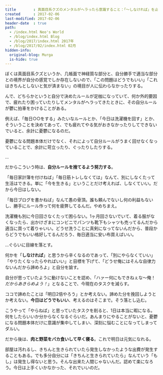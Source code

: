 ```yaml
---
title        : 真面目系クズのメンタルがヘラったら意識すること：「～しなければ」を止める
created      : 2017-02-06
last-modified: 2017-02-06
header-date  : true
path:
  - /index.html Neo's World
  - /blog/index.html Blog
  - /blog/2017/index.html 2017年
  - /blog/2017/02/index.html 02月
hidden-info:
  original-blog: Murga
  is-hide: true
---
```


ぼくは真面目系クズというか、几帳面で神経質な部分と、自分勝手で適当な部分との境界が自分の感覚でしか存在しないので、「この問題はどうでもいい」「これはきちんとしないと気が済まない」の境目が人に伝わらなかったりする。

んで、どちらかというと自分で決めたルールが足枷になっていて、何か外的要因で、疲れたり困っていたりしてメンタルがヘラってきたときに、その自分ルールが鬱に拍車をかけることがある。

例えば、「毎日○○をする」みたいなルールとか、「今日は洗濯機を回す」とか、そういうことを決めてあって、でも疲れてやる気がおきなかったりしてできないでいると、余計に憂鬱になるのだ。

憂鬱になる問題本体だけでなく、それによって自分ルールがうまく回せなくなっていることで、余計に苛立ったり、ぐったりしたりする。

…

だからこういう時は、__自分ルールを捨てるよう努力する__。

「毎日家計簿を付けねば」「毎日筋トレしなくては」なんて、別にしなくたって生活はできる。単に「今を生きる」ということだけ考えれば、しなくていい。だから今日はしない。

「毎日ブログを書かねば」なんて愚の骨頂。誰も頼んでないし何の利益もないし、勝手にルール作って何を疲弊してるんだ。やめちまえ。

洗濯機も別に今日回さなくたって困らない。1ヶ月回さないでいて、着る服がなくなったら、出かけざまにコンビニでパンツも靴下もシャツも売ってるんだから適当に買って着りゃいい。どうせ洗うことに真剣になってないんだから、普段からどうでもいい格好してるんだろう、毎日適当に安い布買えばいい。

…ぐらいに目線を落とす。

何かを「__しなければ__」と思うから辛くなるのであって、「別にやらなくていい」「やりたくなったらやればいい」と目標を下げて、「どうせ俺にはそんな自律力ないんだから諦めろよ」と自分を諭す。

自分が思っていたように動けないことを認め、「ハァー何にもできねぇな～俺！_だからあきらめよう！_」となることで、今現在のタスクを減らす。

ココで諦めたことは「明日2倍やろう」とか考えない。諦めた分を挽回しようとか考えない。__今日はどうでもいい__、考えるのはそこまで。そう落とし込む。

こうやって「やらねば」と思っていたタスクを削ると、1日は本当に暇になる。何をしたらいいか分からなくなるぐらいだ。あんまりにやることがないと、憂鬱になる問題本体だけに意識が集中してしまい、深刻に悩むことになってしまってダルい。

だから後は、__肉と野菜をバカ食いして早く寝る__。これで明日は元気になれる。

部屋は汚れるし、きちんと生きられていたら発生しなかったような出費が発生することもある。でも多分自分には「きちんと生きられていたら」なんていう「もし」は発生し得ないと思う。そんな出来た人間じゃないんだ。認めて楽になろう。今日は上手くいかなかった、それでいいのだ。
